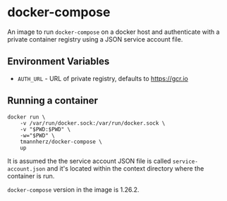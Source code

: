 # docker-compose

An image to run `docker-compose` on a docker host and authenticate with a private container registry using a JSON service account file.

## Environment Variables

* `AUTH_URL` - URL of private registry, defaults to https://gcr.io

## Running a container

```shell
docker run \
    -v /var/run/docker.sock:/var/run/docker.sock \
    -v "$PWD:$PWD" \
    -w="$PWD" \
    tmannherz/docker-compose \
    up
```

It is assumed the the service account JSON file is called `service-account.json` and it's located within the context directory where the container is run.

`docker-compose` version in the image is 1.26.2.
